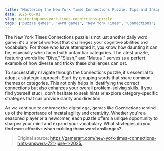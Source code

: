 ```yaml
---
title: "Mastering the New York Times Connections Puzzle: Tips and Insights"
date: 2025-06-01
slug: mastering-new-york-times-connections-puzzle
tags: ["puzzle games", "word games", "New York Times", "Connections"]
---
```


The New York Times Connections puzzle is not just another daily word game; it's a mental workout that challenges your cognitive abilities and vocabulary. For those who have attempted it, you know how daunting it can be, especially when faced with unfamiliar categories. The latest puzzle, featuring words like "Dive," "Slush," and "Mutual," serves as a perfect example of how diverse and tricky these challenges can get.

To successfully navigate through the Connections puzzle, it's essential to adopt a strategic approach. Start by grouping words that share common themes or categories. This not only helps in identifying the correct connections but also enhances your overall problem-solving skills. If you find yourself stuck, don't hesitate to seek hints or explore category-specific strategies that can provide clarity and direction.

As we continue to embrace the digital age, games like Connections remind us of the importance of mental agility and creativity. Whether you're a seasoned player or a newcomer, each puzzle offers a unique opportunity to sharpen your mind and expand your vocabulary. What strategies do you find most effective when tackling these word challenges?

> Original source: https://gamerant.com/new-york-times-connections-hints-answers-721-june-1-2025/
